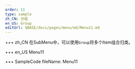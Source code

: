```yaml
--- 
order: 11
type: sample
zh_CN: 分组
en_US: Group
editUrl: $BASE/docs/pages/menu/md/Menu11.md
---
```


+++ zh_CN
在SubMenu中，可以使用<Code>Group</Code>将多个Item组合归类。

+++ en_US
Menu11

+++ SampleCode
fileName: Menu11
